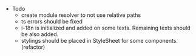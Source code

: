 - Todo
  - create module resolver to not use relative paths
  - ts errors should be fixed
  - i-18n is initialized and added on some texts. Remaining texts should be also
    added.
  - stylings should be placed in StyleSheet for some components.(refactor)
